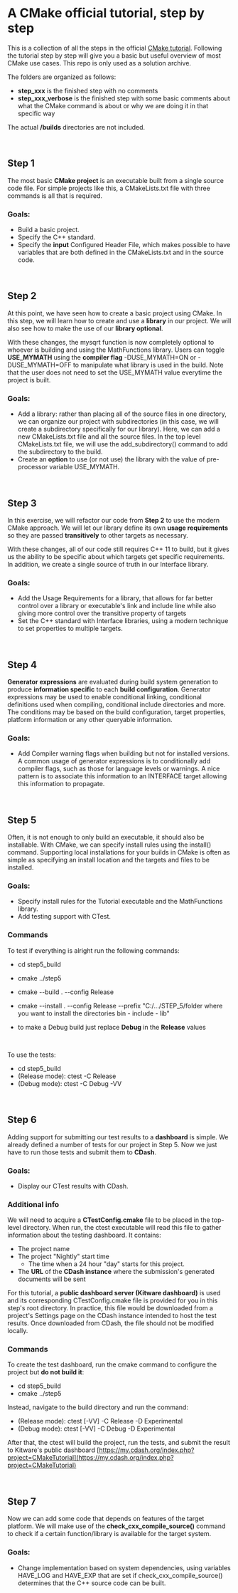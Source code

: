 # A CMake official tutorial, step by step

This is a collection of all the steps in the official [CMake tutorial](https://cmake.org/cmake/help/latest/guide/tutorial/). Following the tutorial step by step will give you a basic but useful overview of most CMake use cases. This repo is only used as a solution archive.

The folders are organized as follows:

- **step_xxx** is the finished step with no comments
- **step_xxx_verbose** is the finished step with some basic comments about what the CMake command is about or why we are doing it in that specific way

The actual **/builds** directories are not included.

<br>

## Step 1
The most basic **CMake project** is an executable built from a single source code file. For simple projects like this, a CMakeLists.txt file with three commands is all that is required.

### Goals:
- Build a basic project.
- Specify the C++ standard.
- Specify the **input** Configured Header File, which makes possible to have variables that are both defined in the CMakeLists.txt and in the source code.

<br>

## Step 2
At this point, we have seen how to create a basic project using CMake. In this step, we will learn how to create and use a **library** in our project. We will also see how to make the use of our **library optional**.

With these changes, the mysqrt function is now completely optional to whoever is building and using the MathFunctions library. Users can toggle **USE_MYMATH** using the **compiler flag** -DUSE_MYMATH=ON or -DUSE_MYMATH=OFF to manipulate what library is used in the build. Note that the user does not need to set the USE_MYMATH value everytime the project is built.

### Goals:
- Add a library: rather than placing all of the source files in one directory, we can organize our project with subdirectories (in this case, we will create a subdirectory specifically for our library). Here, we can add a new CMakeLists.txt file and all the source files. In the top level CMakeLists.txt file, we will use the add_subdirectory() command to add the subdirectory to the build.
- Create an **option** to use (or not use) the library with the value of pre-processor variable USE_MYMATH.

<br>

## Step 3
In this exercise, we will refactor our code from **Step 2** to use the modern CMake approach. We will let our library define its own **usage requirements** so they are passed **transitively** to other targets as necessary.

With these changes, all of our code still requires C++ 11 to build, but it gives us the ability to be specific about which targets get specific requirements. In addition, we create a single source of truth in our Interface library.

### Goals:
- Add the Usage Requirements for a library, that allows for far better control over a library or executable's link and include line while also giving more control over the transitive property of targets
- Set the C++ standard with Interface libraries, using a modern technique to set properties to multiple targets.

<br>

## Step 4
**Generator expressions** are evaluated during build system generation to produce **information specific** to each **build configuration**. Generator expressions may be used to enable conditional linking, conditional definitions used when compiling, conditional include directories and more. The conditions may be based on the build configuration, target properties, platform information or any other queryable information.

### Goals:
- Add Compiler warning flags when building but not for installed versions. A common usage of generator expressions is to conditionally add compiler flags, such as those for language levels or warnings. A nice pattern is to associate this information to an INTERFACE target allowing this information to propagate.

<br>

## Step 5
Often, it is not enough to only build an executable, it should also be installable. With CMake, we can specify install rules using the install() command. Supporting local installations for your builds in CMake is often as simple as specifying an install location and the targets and files to be installed.

### Goals:
- Specify install rules for the Tutorial executable and the MathFunctions library.
- Add testing support with CTest.

### Commands
To test if everything is alright run the following commands:
- cd step5_build
- cmake ../step5
- cmake --build . --config Release
- cmake --install . --config Release --prefix "C:/.../STEP_5/folder where you want to install the directories bin - include - lib"

- to make a Debug build just replace **Debug** in the **Release** values

<br>

To use the tests:
- cd step5_build
- (Release mode): ctest -C Release
- (Debug mode): ctest -C Debug -VV

<br>

## Step 6
Adding support for submitting our test results to a **dashboard** is simple. We already defined a number of tests for our project in Step 5. Now we just have to run those tests and submit them to **CDash**.

### Goals:
- Display our CTest results with CDash.

### Additional info
We will need to acquire a **CTestConfig.cmake** file to be placed in the top-level directory. When run, the ctest executable will read this file to gather information about the testing dashboard. It contains:

- The project name
- The project "Nightly" start time
  - The time when a 24 hour "day" starts for this project.
- The **URL** of the **CDash instance** where the submission's generated documents will be sent

For this tutorial, a **public dashboard server (Kitware dashboard)** is used and its corresponding CTestConfig.cmake file is provided for you in this step's root directory. In practice, this file would be downloaded from a project's Settings page on the CDash instance intended to host the test results. Once downloaded from CDash, the file should not be modified locally.

### Commands
To create the test dashboard, run the cmake command to configure the project but **do not build it**:
- cd step5_build
- cmake ../step5

Instead, navigate to the build directory and run the command:
- (Release mode): ctest [-VV] -C Release -D Experimental
- (Debug mode): ctest [-VV] -C Debug -D Experimental

After that, the ctest will build the project, run the tests, and submit the result to Kitware's public dashboard [https://my.cdash.org/index.php?project=CMakeTutorial](https://my.cdash.org/index.php?project=CMakeTutorial)

<br>

## Step 7
Now we can add some code that depends on features of the target platform. We will make use of the **check_cxx_compile_source()** command to check if a certain function/library is available for the target system.

### Goals:
- Change implementation based on system dependencies, using variables HAVE_LOG and HAVE_EXP that are set if check_cxx_compile_source() determines that the C++ source code can be built.
